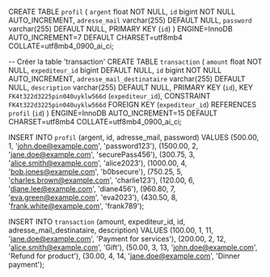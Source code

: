CREATE TABLE `profil` (
  `argent` float NOT NULL,
  `id` bigint NOT NULL AUTO_INCREMENT,
  `adresse_mail` varchar(255) DEFAULT NULL,
  `password` varchar(255) DEFAULT NULL,
  PRIMARY KEY (`id`)
) ENGINE=InnoDB AUTO_INCREMENT=7 DEFAULT CHARSET=utf8mb4 COLLATE=utf8mb4_0900_ai_ci;

-- Créer la table 'transaction'
CREATE TABLE `transaction` (
  `amount` float NOT NULL,
  `expediteur_id` bigint DEFAULT NULL,
  `id` bigint NOT NULL AUTO_INCREMENT,
  `adresse_mail_destinataire` varchar(255) DEFAULT NULL,
  `description` varchar(255) DEFAULT NULL,
  PRIMARY KEY (`id`),
  KEY `FK4t322d3225pin040uyklw566d` (`expediteur_id`),
  CONSTRAINT `FK4t322d3225pin040uyklw566d` FOREIGN KEY (`expediteur_id`) REFERENCES `profil` (`id`)
) ENGINE=InnoDB AUTO_INCREMENT=15 DEFAULT CHARSET=utf8mb4 COLLATE=utf8mb4_0900_ai_ci;

INSERT INTO `profil` (argent, id, adresse_mail, password) VALUES
(500.00, 1, 'john.doe@example.com', 'password123'),
(1500.00, 2, 'jane.doe@example.com', 'securePass456'),
(300.75, 3, 'alice.smith@example.com', 'alice2023'),
(1000.00, 4, 'bob.jones@example.com', 'b0bsecure'),
(750.25, 5, 'charles.brown@example.com', 'charlie123'),
(120.00, 6, 'diane.lee@example.com', 'diane456'),
(960.80, 7, 'eva.green@example.com', 'eva2023'),
(430.50, 8, 'frank.white@example.com', 'frank789');


INSERT INTO `transaction` (amount, expediteur_id, id, adresse_mail_destinataire, description) VALUES
(100.00, 1, 11, 'jane.doe@example.com', 'Payment for services'),
(200.00, 2, 12, 'alice.smith@example.com', 'Gift'),
(50.00, 3, 13, 'john.doe@example.com', 'Refund for product'),
(30.00, 4, 14, 'jane.doe@example.com', 'Dinner payment');
